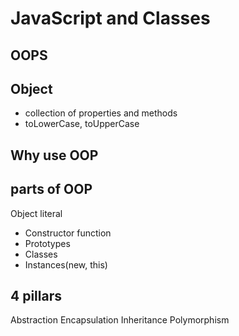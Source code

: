 # JavaScript and Classes

## OOPS

## Object
- collection of properties and methods
- toLowerCase, toUpperCase

## Why use OOP

## parts of OOP
Object literal

- Constructor function
- Prototypes
- Classes
- Instances(new, this)


## 4 pillars
Abstraction 
Encapsulation
Inheritance
Polymorphism